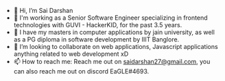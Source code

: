 - 👋 Hi, I’m Sai Darshan
- 👀 I'm working as a Senior Software Engineer specializing in frontend technologies with GUVI - HackerKID, for the past 3.5 years.
- 🌱 I have my masters in computer applications by jain university, as well as a PG diploma in software development by IIIT Banglore.
- 💞️ I’m looking to collaborate on web applications, Javascript applications anything related to web development xD
- 📫 How to reach me: Reach me out on saidarshan27@gmail.com, you can also reach me out on discord EaGLE#4693.
<!---
EaGLE-25/EaGLE-25 is a ✨ special ✨ repository because its `README.md` (this file) appears on your GitHub profile.
You can click the Preview link to take a look at your changes.
--->
